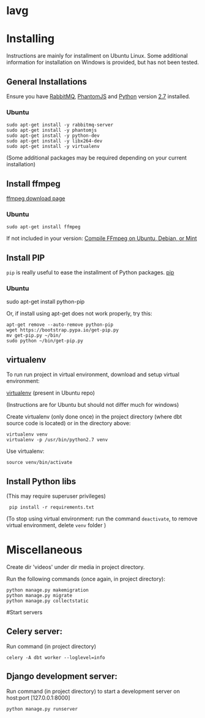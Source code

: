 # lavg

# Installing

Instructions are mainly for installment on Ubuntu Linux. Some additional information for installation on Windows is provided, but has not been tested.

## General Installations

Ensure you have [RabbitMQ](https://www.rabbitmq.com/), [PhantomJS](http://phantomjs.org/) and [Python](https://www.python.org/) version [2.7](https://www.python.org/downloads/release/python-2710/) installed.

### Ubuntu

    sudo apt-get install -y rabbitmq-server
    sudo apt-get install -y phantomjs
    sudo apt-get install -y python-dev
    sudo apt-get install -y libx264-dev
    sudo apt-get install -y virtualenv

(Some additional packages may be required depending on your current installation)

## Install ffmpeg

[ffmpeg download page](https://www.ffmpeg.org/download.html)


### Ubuntu

    sudo apt-get install ffmpeg

If not included in your version: [Compile FFmpeg on Ubuntu, Debian, or Mint](https://trac.ffmpeg.org/wiki/CompilationGuide/Ubuntu)

## Install PIP

``pip`` is really useful to ease the installment of Python packages.
[pip](https://pip.pypa.io/en/stable/)

### Ubuntu

sudo apt-get install python-pip

Or, if install using apt-get does not work properly, try this:

    apt-get remove --auto-remove python-pip
    wget https://bootstrap.pypa.io/get-pip.py
    mv get-pip.py ~/bin/
    sudo python ~/bin/get-pip.py

## virtualenv

To run run project in virtual environment, download and setup virtual environment:

[virtualenv](https://virtualenv.pypa.io/en/latest/index.html) (present in Ubuntu repo)

(Instructions are for Ubuntu but should not differ much for windows)

Create virtualenv (only done once) in the project directory (where dbt source code is located) or in the directory above:

    virtualenv venv
    virtualenv -p /usr/bin/python2.7 venv 

Use virtualenv: 

    source venv/bin/activate


## Install Python libs
(This may require superuser privileges)

     pip install -r requirements.txt

(To stop using virtual environment: run the command ``deactivate``, to remove virtual environment, delete ``venv`` folder )

# Miscellaneous
Create dir 'videos' under dir media in project directory.

Run the following commands (once again, in project directory):

    python manage.py makemigration
    python manage.py migrate
    python manage.py collectstatic


#Start servers
## Celery server:
Run command (in project directory)

    celery -A dbt worker --loglevel=info 

## Django development server:
Run command (in project directory) to start a development server on host:port [127.0.0.1:8000]

    python manage.py runserver
